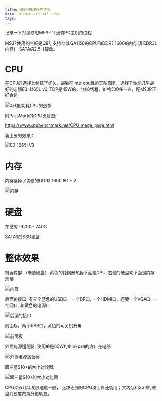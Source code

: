```yaml
---
title: 联想M93P迷你主机
date: 2020-01-13 14:02:59
tags:
---
```

记录一下打造联想M93P 1L迷你PC主机的过程

M93P使用的主板是Q87, 支持4代LGA1150的CPU和DDR3 1600的内存(非DDR3L内存)，SATA的2.5寸硬盘。

# CPU

在CPU的选择上纠结了好久，最后在intel cpu性能天阶图里，选择了性能几乎最好的志强E3-1265L v3, TDP是45W的，4核8线程，价格500多一点，配M93P正好合适。

![4代低功耗CPU的选择](/img/2020/m93p-cpu.png)

附PassMark的CPU天阶图:

https://www.cpubenchmark.net/CPU_mega_page.html

装上去的效果：

![E3-1265l V3](/img/2020/m93p-cpu-2.jpg)

# 内存

内存选择了协德的DDR3 1600 8G * 2.

![内存](/img/2020/m93p-ram.jpg)

# 硬盘

东芝的TR200 - 240G

SATA3的SSD硬盘

# 整体效果

机器内部 （未装硬盘）
黄色的纯铜散热器下面是CPU, 右侧的硬盘架下面是内存插槽

![内部](/img/2020/m93p-inner.jpg)

后面的接口, 有三个蓝色的USB口，一个DP口, 一个HDMI口，还要一个VGA口, 一个网口, 和黄色的电源口

![后面的接口](/img/2020/m93p-rear.jpg)

前面板，两个USB口，黄色的可关机充电

![前面板](/img/2020/m93p-front.jpg)

外置电源适配器, 使用的是65W的thinkpad的方口充电器

![外置电源适配器](/img/2020/m93p-power.jpg)

跟三星S10+的大小对比图:

![跟三星S10+的大小对比图](/img/2020/m93p-s10plus.jpg)

CPU过去几年发展速度一般， 这块志强的CPU凑活着还能用；大内存和SSD的硬盘对速度的提升更明显。





